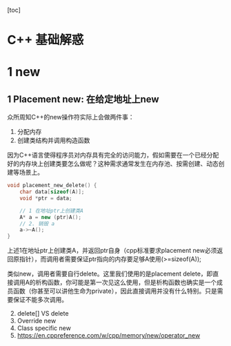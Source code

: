 [toc]

# C++ 基础解惑

# 1 new

## 1 Placement new: 在给定地址上new

众所周知C++的new操作符实际上会做两件事：
1. 分配内存
2. 创建类结构并调用构造函数

因为C++语言使得程序员对内存具有完全的访问能力，假如需要在一个已经分配好的内存块上创建类要怎么做呢？这种需求通常发生在内存池、按需创建、动态创建等场景上。

``` cpp
void placement_new_delete() {
    char data[sizeof(A)];
    void *ptr = data;

    // 1 在地址ptr上创建类A
    A* a = new (ptr)A();
    // 2. 销毁 a
    a->~A();
}
```

上述1在地址ptr上创建类A，并返回ptr自身（cpp标准要求placement new必须返回原指针），而调用者需要保证ptr指向的内存要足够A使用(>=sizeof(A));

类似new，调用者需要自行delete。这里我们使用的是placement delete，即直接调用A的析构函数，你可能是第一次见这么使用，但是析构函数也确实是一个成员函数（你甚至可以讲他生命为private），因此直接调用并没有什么特别。只是需要保证不能多次调用。

2. delete[] VS delete
3. Override new 
4. Class specific new
5. https://en.cppreference.com/w/cpp/memory/new/operator_new
